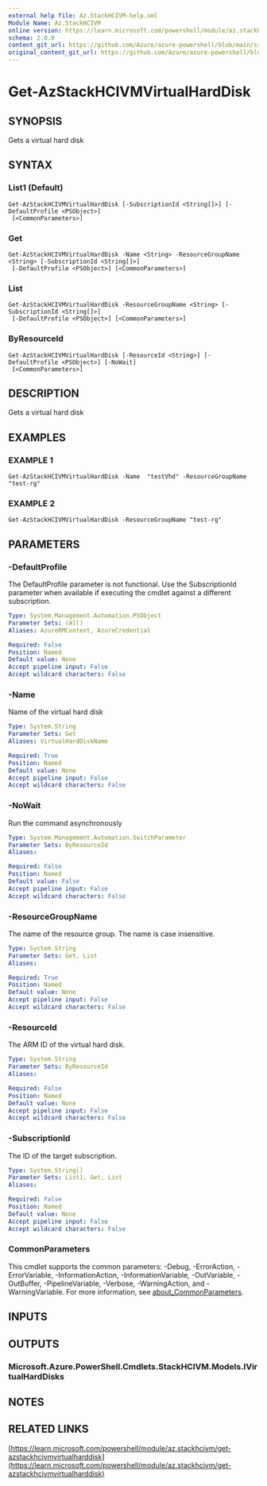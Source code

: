 ```yaml
---
external help file: Az.StackHCIVM-help.xml
Module Name: Az.StackHCIVM
online version: https://learn.microsoft.com/powershell/module/az.stackhcivm/get-azstackhcivmvirtualharddisk
schema: 2.0.0
content_git_url: https://github.com/Azure/azure-powershell/blob/main/src/StackHCIVM/StackHCIVM/help/Get-AzStackHCIVMVirtualHardDisk.md
original_content_git_url: https://github.com/Azure/azure-powershell/blob/main/src/StackHCIVM/StackHCIVM/help/Get-AzStackHCIVMVirtualHardDisk.md
---
```


# Get-AzStackHCIVMVirtualHardDisk

## SYNOPSIS
Gets a virtual hard disk

## SYNTAX

### List1 (Default)
```
Get-AzStackHCIVMVirtualHardDisk [-SubscriptionId <String[]>] [-DefaultProfile <PSObject>]
 [<CommonParameters>]
```

### Get
```
Get-AzStackHCIVMVirtualHardDisk -Name <String> -ResourceGroupName <String> [-SubscriptionId <String[]>]
 [-DefaultProfile <PSObject>] [<CommonParameters>]
```

### List
```
Get-AzStackHCIVMVirtualHardDisk -ResourceGroupName <String> [-SubscriptionId <String[]>]
 [-DefaultProfile <PSObject>] [<CommonParameters>]
```

### ByResourceId
```
Get-AzStackHCIVMVirtualHardDisk [-ResourceId <String>] [-DefaultProfile <PSObject>] [-NoWait]
 [<CommonParameters>]
```

## DESCRIPTION
Gets a virtual hard disk

## EXAMPLES

### EXAMPLE 1
```
Get-AzStackHCIVMVirtualHardDisk -Name  "testVhd" -ResourceGroupName "test-rg"
```

### EXAMPLE 2
```
Get-AzStackHCIVMVirtualHardDisk -ResourceGroupName "test-rg"
```

## PARAMETERS

### -DefaultProfile
The DefaultProfile parameter is not functional.
Use the SubscriptionId parameter when available if executing the cmdlet against a different subscription.

```yaml
Type: System.Management.Automation.PSObject
Parameter Sets: (All)
Aliases: AzureRMContext, AzureCredential

Required: False
Position: Named
Default value: None
Accept pipeline input: False
Accept wildcard characters: False
```

### -Name
Name of the virtual hard disk

```yaml
Type: System.String
Parameter Sets: Get
Aliases: VirtualHardDiskName

Required: True
Position: Named
Default value: None
Accept pipeline input: False
Accept wildcard characters: False
```

### -NoWait
Run the command asynchronously

```yaml
Type: System.Management.Automation.SwitchParameter
Parameter Sets: ByResourceId
Aliases:

Required: False
Position: Named
Default value: False
Accept pipeline input: False
Accept wildcard characters: False
```

### -ResourceGroupName
The name of the resource group.
The name is case insensitive.

```yaml
Type: System.String
Parameter Sets: Get, List
Aliases:

Required: True
Position: Named
Default value: None
Accept pipeline input: False
Accept wildcard characters: False
```

### -ResourceId
The ARM ID of the virtual hard disk.

```yaml
Type: System.String
Parameter Sets: ByResourceId
Aliases:

Required: False
Position: Named
Default value: None
Accept pipeline input: False
Accept wildcard characters: False
```

### -SubscriptionId
The ID of the target subscription.

```yaml
Type: System.String[]
Parameter Sets: List1, Get, List
Aliases:

Required: False
Position: Named
Default value: None
Accept pipeline input: False
Accept wildcard characters: False
```

### CommonParameters
This cmdlet supports the common parameters: -Debug, -ErrorAction, -ErrorVariable, -InformationAction, -InformationVariable, -OutVariable, -OutBuffer, -PipelineVariable, -Verbose, -WarningAction, and -WarningVariable. For more information, see [about_CommonParameters](http://go.microsoft.com/fwlink/?LinkID=113216).

## INPUTS

## OUTPUTS

### Microsoft.Azure.PowerShell.Cmdlets.StackHCIVM.Models.IVirtualHardDisks
## NOTES

## RELATED LINKS

[https://learn.microsoft.com/powershell/module/az.stackhcivm/get-azstackhcivmvirtualharddisk](https://learn.microsoft.com/powershell/module/az.stackhcivm/get-azstackhcivmvirtualharddisk)

